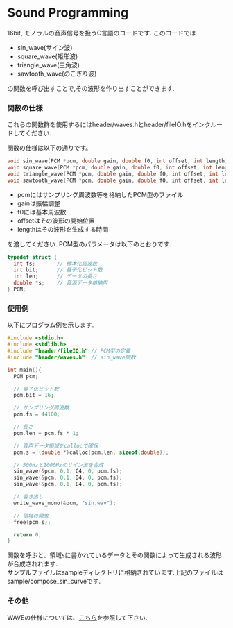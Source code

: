 # Sound Programming

16bit, モノラルの音声信号を扱うC言語のコードです.
このコードでは
* sin_wave(サイン波)
* square_wave(矩形波)
* triangle_wave(三角波)
* sawtooth_wave(のこぎり波)

の関数を呼び出すことで,その波形を作り出すことができます.

### 関数の仕様
これらの関数群を使用するにはheader/waves.hとheader/fileIO.hをインクルードしてください.

関数の仕様は以下の通りです。

```c
void sin_wave(PCM *pcm, double gain, double f0, int offset, int length);
void square_wave(PCM *pcm, double gain, double f0, int offset, int length);
void triangle_wave(PCM *pcm, double gain, double f0, int offset, int length);
void sawtooth_wave(PCM *pcm, double gain, double f0, int offset, int length);
```

* pcmにはサンプリング周波数等を格納したPCM型のファイル
* gainは振幅調整
* f0には基本周波数
* offsetはその波形の開始位置
* lengthはその波形を生成する時間

を渡してください.
PCM型のパラメータは以下のとおりです.

```c
typedef struct {
  int fs;       // 標本化周波数
  int bit;      // 量子化ビット数
  int len;      // データの長さ
  double *s;    // 音源データ格納用
} PCM;
```

### 使用例
以下にプログラム例を示します.

```c
#include <stdio.h>
#include <stdlib.h>
#include "header/fileIO.h" // PCM型の定義
#include "header/waves.h"  // sin_wave関数

int main(){
  PCM pcm;

  // 量子化ビット数
  pcm.bit = 16;

  // サンプリング周波数
  pcm.fs = 44100;

  // 長さ
  pcm.len = pcm.fs * 1;

  // 音声データ領域をcallocで確保
  pcm.s = (double *)calloc(pcm.len, sizeof(double));

  // 500Hzと1000Hzのサイン波を合成
  sin_wave(&pcm, 0.1, C4, 0, pcm.fs);
  sin_wave(&pcm, 0.1, D4, 0, pcm.fs);
  sin_wave(&pcm, 0.1, E4, 0, pcm.fs);

  // 書き出し
  write_wave_mono(&pcm, "sin.wav");

  // 領域の開放
  free(pcm.s);

  return 0;
}
```
関数を呼ぶと、領域sに書かれているデータとその関数によって生成される波形が合成されれます.  
サンプルファイルはsampleディレクトリに格納されています.上記のファイルはsample/compose_sin_curveです.

### その他
WAVEの仕様については、[こちら](./docs/WAVE.md)を参照して下さい.  